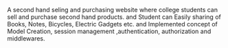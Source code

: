 A second hand seling and purchasing website where college students can sell and purchase second hand products. and Student can Easily sharing of Books, Notes, Bicycles, Electric Gadgets
etc. and Implemented concept of Model Creation, session management ,authentication, authorization and middlewares.
